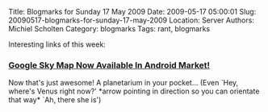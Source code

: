 Title: Blogmarks for Sunday 17 May 2009
Date: 2009-05-17 05:00:01
Slug: 20090517-blogmarks-for-sunday-17-may-2009
Location: Server
Authors: Michiel Scholten
Category: blogmarks
Tags: rant, blogmarks

<p>Interesting links of this week:</p>
<h3><a href="http://phandroid.com/2009/05/12/google-sky-map-now-available-in-android-market/">Google Sky Map Now Available In Android Market!</a></h3>
<p>Now that's just awesome! A planetarium in your pocket... (Even `Hey, where's Venus right now?' *arrow pointing in direction so you can orientate that way* `Ah, there she is')</p>
